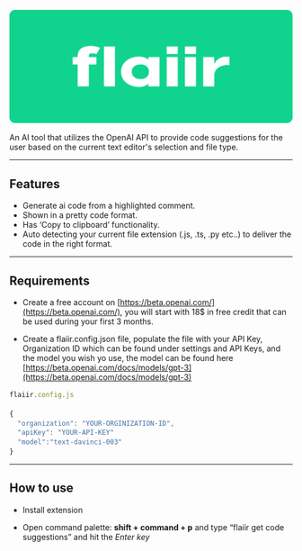 ![flaiir](/images/banner.png)

An AI tool that utilizes the OpenAI API to provide code suggestions for the user based on the current text editor's selection and file type.

---

## Features

- Generate ai code from a highlighted comment.
- Shown in a pretty code format.
- Has ‘Copy to clipboard’ functionality.
- Auto detecting your current file extension (.js, .ts, .py etc..) to deliver the code in the right format.

---

## **Requirements**

- Create a free account on [https://beta.openai.com/](https://beta.openai.com/), you will start with 18$ in free credit that can be used during your first 3 months.

- Create a flaiir.config.json file, populate the file with your API Key, Organization ID which can be found under settings and API Keys, and the model you wish yo use, the model can be found here [https://beta.openai.com/docs/models/gpt-3](https://beta.openai.com/docs/models/gpt-3)

```js
flaiir.config.js

{
  "organization": "YOUR-ORGINIZATION-ID",
  "apiKey": "YOUR-API-KEY"
  "model":"text-davinci-003"
}
```

---

## How to use

- Install extension

- Open command palette: **shift + command + p** and type “flaiir get code suggestions” and hit the _Enter key_
